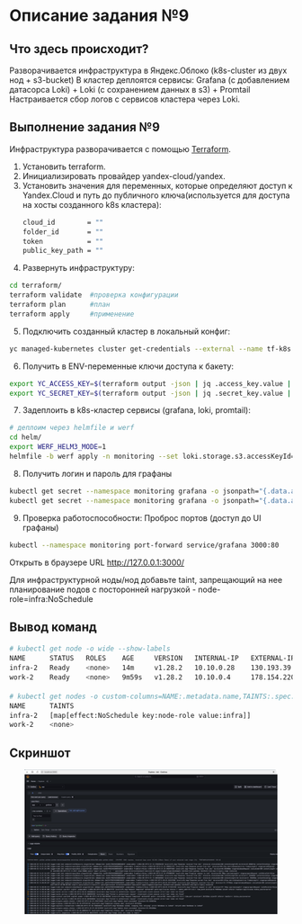 # Описание задания №9
## Что здесь происходит?
Разворачивается инфраструктура в Яндекс.Облоко (k8s-cluster из двух нод + s3-bucket)
В кластер деплоятся сервисы: Grafana (с добавлением датасорса Loki) + Loki (с сохранением данных в s3) + Promtail
Настраивается сбор логов с сервисов кластера через Loki.

## Выполнение задания №9
Инфраструктура разворачивается с помощью [Terraform](https://terraform-provider.yandexcloud.net/).
1. Установить terraform.
2. Инициализировать провайдер yandex-cloud/yandex. 
3. Установить значения для переменных, которые определяют доступ к Yandex.Cloud и путь до публичного ключа(используется для доступа на хосты созданного k8s кластера):
	```bash
	cloud_id        = ""  
	folder_id       = ""  
	token           = ""  
	public_key_path = ""
	```
4. Развернуть инфраструктуру:
```bash
cd terraform/
terraform validate  #проверка конфигурации
terraform plan      #план
terraform apply     #применение
```
5. Подключить созданный кластер в локальный конфиг:
```bash
yc managed-kubernetes cluster get-credentials --external --name tf-k8s --force
```
6. Получить в ENV-переменные ключи доступа к бакету:
```bash
export YC_ACCESS_KEY=$(terraform output -json | jq .access_key.value | sed "s/\"//g")
export YC_SECRET_KEY=$(terraform output -json | jq .secret_key.value | sed "s/\"//g")
```
7. Задеплоить в k8s-кластер сервисы (grafana, loki, promtail):
```bash
# деплоим через helmfile и werf
cd helm/
export WERF_HELM3_MODE=1
helmfile -b werf apply -n monitoring --set loki.storage.s3.accessKeyId=$YC_ACCESS_KEY --set loki.storage.s3.secretAccessKey=$YC_SECRET_KEY
```
8. Получить логин и пароль для графаны
```bash
kubectl get secret --namespace monitoring grafana -o jsonpath="{.data.admin-user}" | base64 --decode ; echo
kubectl get secret --namespace monitoring grafana -o jsonpath="{.data.admin-password}" | base64 --decode ; echo
```
9. Проверка работоспособности:
Проброс портов (доступ до UI графаны)
```bash
kubectl --namespace monitoring port-forward service/grafana 3000:80
```
Открыть в браузере URL http://127.0.0.1:3000/


Для инфраструктурной ноды/нод добавьте taint, запрещающий на нее планирование подов с посторонней нагрузкой -
node-role=infra:NoSchedule

## Вывод команд

```bash
# kubectl get node -o wide --show-labels
NAME      STATUS   ROLES    AGE     VERSION   INTERNAL-IP   EXTERNAL-IP       OS-IMAGE             KERNEL-VERSION      CONTAINER-RUNTIME     LABELS
infra-2   Ready    <none>   14m     v1.28.2   10.10.0.28    130.193.39.61     Ubuntu 20.04.6 LTS   5.4.0-174-generic   containerd://1.6.28   beta.kubernetes.io/arch=amd64,beta.kubernetes.io/instance-type=standard-v1,beta.kubernetes.io/os=linux,failure-domain.beta.kubernetes.io/zone=ru-central1-a,kubernetes.io/arch=amd64,kubernetes.io/hostname=infra-2,kubernetes.io/os=linux,node-role.kubernetes.io=infra,node.kubernetes.io/instance-type=standard-v1,node.kubernetes.io/kube-proxy-ds-ready=true,node.kubernetes.io/masq-agent-ds-ready=true,node.kubernetes.io/node-problem-detector-ds-ready=true,topology.kubernetes.io/zone=ru-central1-a,yandex.cloud/node-group-id=cat2grlqtur8f7ot36df,yandex.cloud/pci-topology=k8s,yandex.cloud/preemptible=false
work-2    Ready    <none>   9m59s   v1.28.2   10.10.0.4     178.154.220.249   Ubuntu 20.04.6 LTS   5.4.0-174-generic   containerd://1.6.28   beta.kubernetes.io/arch=amd64,beta.kubernetes.io/instance-type=standard-v1,beta.kubernetes.io/os=linux,failure-domain.beta.kubernetes.io/zone=ru-central1-a,kubernetes.io/arch=amd64,kubernetes.io/hostname=work-2,kubernetes.io/os=linux,node-role.kubernetes.io=work,node.kubernetes.io/instance-type=standard-v1,node.kubernetes.io/kube-proxy-ds-ready=true,node.kubernetes.io/masq-agent-ds-ready=true,node.kubernetes.io/node-problem-detector-ds-ready=true,topology.kubernetes.io/zone=ru-central1-a,yandex.cloud/node-group-id=catrn5cj8ugl71akn7cc,yandex.cloud/pci-topology=k8s,yandex.cloud/preemptible=false

# kubectl get nodes -o custom-columns=NAME:.metadata.name,TAINTS:.spec.taints 
NAME      TAINTS
infra-2   [map[effect:NoSchedule key:node-role value:infra]]
work-2    <none>
```

## Скриншот
<p align="center">
  <img src="./screenshot/screenshot.png" width="450" title="hover text">
</p>